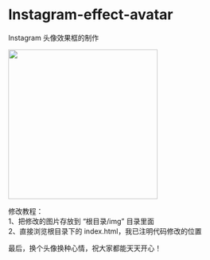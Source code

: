 # Instagram-effect-avatar

Instagram 头像效果框的制作

<img src="http://www.csheng.site/wp-content/uploads/2024/05/Instagram风格效果图.png" width="300" height="300">

修改教程：<br/>
1、把修改的图片存放到 “根目录/img” 目录里面 <br/>
2、直接浏览根目录下的 index.html，我已注明代码修改的位置 <br/>

最后，换个头像换种心情，祝大家都能天天开心！